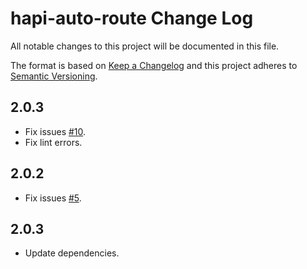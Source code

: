 # hapi-auto-route Change Log

All notable changes to this project will be documented in this file.

The format is based on [Keep a Changelog](http://keepachangelog.com/) and this project adheres to [Semantic Versioning](http://semver.org/).

## 2.0.3

- Fix issues [#10](https://github.com/sitrakary/hapi-auto-route/issues/10).
- Fix lint errors.
## 2.0.2

- Fix issues [#5](https://github.com/sitrakary/hapi-auto-route/issues/5).

## 2.0.3

- Update dependencies.
